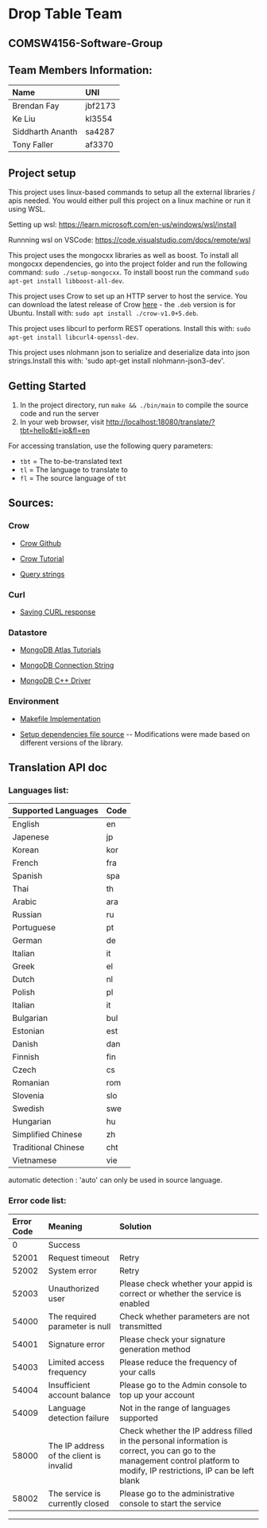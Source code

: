 # Drop Table Team
## COMSW4156-Software-Group

## Team Members Information:
| Name | UNI |
| :-----| :---- |
| Brendan Fay	| jbf2173 |
| Ke Liu | kl3554 |
| Siddharth Ananth | sa4287 |
| Tony Faller | af3370 | 

## Project setup 

This project uses linux-based commands to setup all the external libraries / apis needed. You would either pull this project on a linux machine or run it using WSL.

Setting up wsl: https://learn.microsoft.com/en-us/windows/wsl/install

Runnning wsl on VSCode: https://code.visualstudio.com/docs/remote/wsl

This project uses the mongocxx libraries as well as boost. To install all mongocxx dependencies, go into the project folder and run the following command: `sudo ./setup-mongocxx`. To install boost run the command `sudo apt-get install libboost-all-dev`.

This project uses Crow to set up an HTTP server to host the service. You can download the latest release of Crow [here](https://github.com/CrowCpp/Crow/releases/tag/v1.0+5) - the `.deb` version is for Ubuntu. Install with: `sudo apt install ./crow-v1.0+5.deb`.

This project uses libcurl to perform REST operations. Install this with: `sudo apt-get install libcurl4-openssl-dev`.

This project uses nlohmann json to serialize and deserialize data into json strings.Install this with: 'sudo apt-get install nlohmann-json3-dev'.

## Getting Started
1. In the project directory, run `make && ./bin/main` to compile the source code and run the server
2. In your web browser, visit [http://localhost:18080/translate/?tbt=hello&tl=jp&fl=en](http://localhost:18080/translate/?tbt=hello&tl=jp&fl=en)

For accessing translation, use the following query parameters:
 - `tbt` = The to-be-translated text
 - `tl` = The language to translate to
 - `fl` = The source language of `tbt`

## Sources:

### Crow
* [Crow Github](https://github.com/CrowCpp/Crow)

* [Crow Tutorial](https://crowcpp.org/master/getting_started/your_first_application/)

* [Query strings](https://crowcpp.org/master/guides/query-string/)

### Curl
* [Saving CURL response](https://stackoverflow.com/questions/9786150/save-curl-content-result-into-a-string-in-c)

### Datastore
* [MongoDB Atlas Tutorials](https://mongocxx.org/mongocxx-v3/tutorial/)

* [MongoDB Connection String](https://www.mongodb.com/docs/guides/atlas/connection-string/)

* [MongoDB C++ Driver](https://www.mongodb.com/docs/drivers/cxx/)

### Environment
* [Makefile Implementation](https://github.com/evanugarte/mongocxx-tutorial/blob/09dc4bf76d57fe40cf7154a8eb9e7530d49ab536/Makefile)

* [Setup dependencies file source](https://github.com/evanugarte/mongocxx-tutorial/blob/09dc4bf76d57fe40cf7154a8eb9e7530d49ab536/setup-mongocxx) -- Modifications were made based on different versions of the library.

## Translation API doc
### Languages list:
| Supported Languages | Code |
| :-----| :---- |
| English	| en |
| Japenese | jp |
| Korean | kor |
| French | fra | 
| Spanish	| spa |
| Thai | th |
| Arabic | ara |
| Russian | ru | 
| Portuguese	| pt |
| German | de |
| Italian | it |
| Greek | el | 
| Dutch	| nl |
| Polish | pl |
| Italian | it |
| Bulgarian | bul | 
| Estonian | est |
| Danish | dan |
| Finnish | fin |
| Czech | cs |
| Romanian | rom |
| Slovenia | slo |
| Swedish | swe |
| Hungarian | hu |
| Simplified Chinese | zh |
| Traditional Chinese | cht |
| Vietnamese | vie |

automatic detection : 'auto' can only be used in source language.

### Error code list:
| Error Code | Meaning | Solution |
| :-----| :---- | :---- |
| 0 | Success  |  |
| 52001 | Request timeout | Retry |
| 52002 | System error | Retry |
| 52003 | Unauthorized user | Please check whether your appid is correct or whether the service is enabled |
| 54000 | The required parameter is null | Check whether parameters are not transmitted |
| 54001 | Signature error | Please check your signature generation method |
| 54003 | Limited access frequency | Please reduce the frequency of your calls |
| 54004 | Insufficient account balance | Please go to the Admin console to top up your account |
| 54009 | Language detection failure | Not in the range of languages supported |
| 58000 | The IP address of the client is invalid | Check whether the IP address filled in the personal information is correct, you can go to the management control platform to modify, IP restrictions, IP can be left blank  |
| 58002 | The service is currently closed | Please go to the administrative console to start the service |


---
